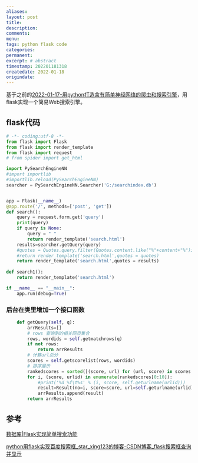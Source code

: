 ```yaml
---
aliases:
layout: post
title:
description:
comments:
menu:
tags: python flask code
categories:
permanent: 
excerpt: # abstract
timestamp: 202201181318
createdate: 2022-01-18
origindate: 
---
```


基于之前的[2022-01-17-用python打造含有简单神经网络的爬虫和搜索引擎](2022-01-17-用python打造含有简单神经网络的爬虫和搜索引擎.md)，用flask实现一个简易Web搜索引擎。


## flask代码

```python
# -*- coding:utf-8 -*-
from flask import Flask
from flask import render_template
from flask import request
# from spider import get_html

import PySearchEngineNN
#import importlib
#importlib.reload(PySearchEngineNN)
searcher = PySearchEngineNN.Searcher('G:/searchindex.db')


app = Flask(__name__)
@app.route('/', methods=['post', 'get'])
def search():
    query = request.form.get('query')
    print(query)
    if query is None:
        query = " "
        return render_template('search.html')
    results=searcher.getQuery(query)
    #quotes = Quotes.query.filter(Quotes.content.like("%"+content+"%")if content is not None else "").all()
    #return render_template('search.html',quotes = quotes) 
    return render_template('search.html',quotes = results)
 
def search1():
	return render_template('search.html')

if __name__ == "__main__":
	app.run(debug=True)
```


### 后台在类里增加一个接口函数


```python
    def getQuery(self, q):
        arrResults=[]
        # rows 查询到的相关网页集合 
        rows, wordids = self.getmatchrows(q)
        if not rows:
            return arrResults
        # 计算url总分
        scores = self.getscorelist(rows, wordids)
        # 排序展示
        rankedscores = sorted([(score, url) for (url, score) in scores.items()], reverse=1)
        for i, (score, urlid) in enumerate(rankedscores[0:10]):
            #print('%d %f\t%s' % (i, score, self.geturlname(urlid)))
            result=Result(no=i, score=score, url=self.geturlname(urlid))
            arrResults.append(result)
        return arrResults
```


## 参考
[数据库|Flask实现简单搜索功能](http://www.360doc.com/content/20/0808/01/71093473_929112973.shtml)

[python用flask实现百度搜索框_star_xing123的博客-CSDN博客_flask搜索框查询并显示](https://blog.csdn.net/star_xing123/article/details/101271925?spm=1001.2101.3001.6650.1&depth_1-utm_source=distribute.pc_relevant.none-task-blog-2~default~CTRLIST~default-1.pc_relevant_default)